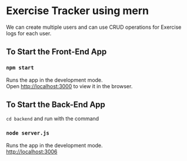 # Exercise Tracker using mern
We can create multiple users and can use CRUD operations for Exercise logs for each user.

## To Start the Front-End App

### `npm start`

Runs the app in the development mode.\
Open [http://localhost:3000](http://localhost:3000) to view it in the browser.

## To Start the Back-End App

`cd backend` and run with the command

### `node server.js`

Runs the app in the development mode.\
[http://localhost:3006](http://localhost:3006)
